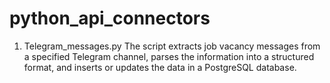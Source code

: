 # python_api_connectors
1. Telegram_messages.py
The script extracts job vacancy messages from a specified Telegram channel, parses the information into a structured format, and inserts or updates the data in a PostgreSQL database.
